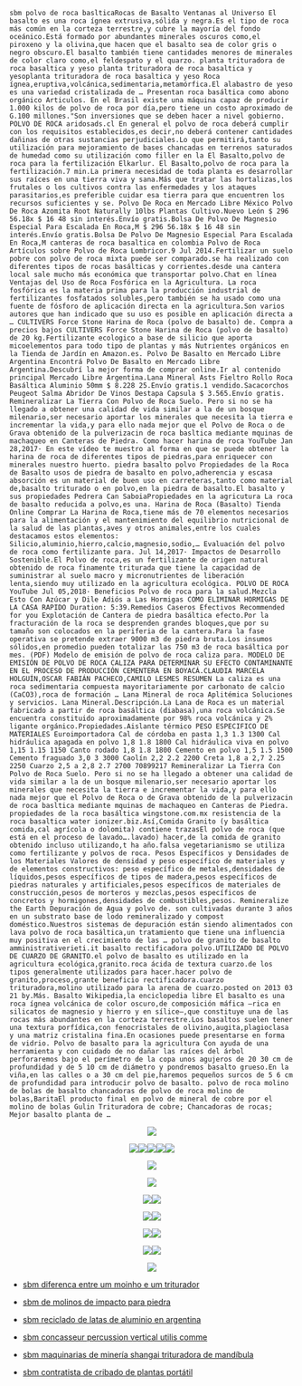 
```
sbm polvo de roca baslticaRocas de Basalto Ventanas al Universo El basalto es una roca ígnea extrusiva,sólida y negra.Es el tipo de roca más común en la corteza terrestre,y cubre la mayoría del fondo oceánico.Está formado por abundantes minerales oscuros como,el piroxeno y la olivina,que hacen que el basalto sea de color gris o negro obscuro.El basalto también tiene cantidades menores de minerales de color claro como,el feldespato y el quarzo. planta trituradora de roca basaltica y yeso planta trituradora de roca basaltica y yesoplanta trituradora de roca basaltica y yeso Roca ígnea,eruptiva,volcánica,sedimentaria,metamórfica.El alabastro de yeso es una variedad cristalizada de … Presentan roca basáltica como abono orgánico Articulos. En el Brasil existe una máquina capaz de producir 1.000 kilos de polvo de roca por día,pero tiene un costo aproximado de G.100 millones."Son inversiones que se deben hacer a nivel gobierno. POLVO DE ROCA aridosads.cl En general el polvo de roca deberá cumplir con los requisitos establecidos,es decir,no deberá contener cantidades dañinas de otras sustancias perjudiciales.Lo que permitirá,tanto su utilización para mejoramiento de bases chancadas en terrenos saturados de humedad como su utilización como filler en la El Basalto,polvo de roca para la fertilización Elkarlur. El Basalto,polvo de roca para la fertilización.7 min.La primera necesidad de toda planta es desarrollar sus raíces en una tierra viva y sana.Más que tratar las hortalizas,los frutales o los cultivos contra las enfermedades y los ataques parasitarios,es preferible cuidar esa tierra para que encuentren los recursos suficientes y se. Polvo De Roca en Mercado Libre México Polvo De Roca Azomita Root Naturally 10lbs Plantas Cultivo.Nuevo León $ 296 56.18x $ 16 48 sin interés.Envío gratis.Bolsa De Polvo De Magnesio Especial Para Escalada En Roca,M $ 296 56.18x $ 16 48 sin interés.Envío gratis.Bolsa De Polvo De Magnesio Especial Para Escalada En Roca,M canteras de roca basaltica en colombia Polvo de Roca Artículos sobre Polvo de Roca Lombricor.9 Jul 2014.Fertilizar un suelo pobre con polvo de roca mixta puede ser comparado.se ha realizado con diferentes tipos de rocas basálticas y corrientes.desde una cantera local sale mucho más económica que transportar polvo.Chat en línea Ventajas del Uso de Roca Fosfórica en la Agricultura. La roca fosfórica es la materia prima para la producción industrial de fertilizantes fosfatados solubles,pero también se ha usado como una fuente de fósforo de aplicación directa en la agricultura.Son varios autores que han indicado que su uso es posible en aplicación directa a … CULTIVERS Force Stone Harina de Roca (polvo de basalto) de. Compra a precios bajos CULTIVERS Force Stone Harina de Roca (polvo de basalto) de 20 kg.Fertilizante ecologico a base de silicio que aporta micoelementos para todo tipo de plantas y más Nutrientes orgánicos en la Tienda de Jardín en Amazon.es. Polvo De Basalto en Mercado Libre Argentina Encontrá Polvo De Basalto en Mercado Libre Argentina.Descubrí la mejor forma de comprar online.Ir al contenido principal Mercado Libre Argentina.Lana Mineral Asts Fieltro Rollo Roca Basáltica Aluminio 50mm $ 8.228 25.Envío gratis.1 vendido.Sacacorchos Peugeot Salma Abridor De Vinos Destapa Capsula $ 3.565.Envío gratis. Remineralizar La Tierra Con Polvo de Roca Suelo. Pero si no se ha llegado a obtener una calidad de vida similar a la de un bosque milenario,ser necesario aportar los minerales que necesita la tierra e incrementar la vida,y para ello nada mejor que el Polvo de Roca o de Grava obtenido de la pulverizacin de roca basltica mediante mquinas de machaqueo en Canteras de Piedra. Como hacer harina de roca YouTube Jan 28,2017· En este vídeo te muestro al forma en que se puede obtener la harina de roca de diferentes tipos de piedras,para enriquecer con minerales nuestro huerto. piedra basalto polvo Propiedades de la Roca de Basalto usos de piedra de basalto en polvo,adherencia y escasa absorción es un material de buen uso en carreteras,tanto como material de,basalto triturado o en polvo,en la piedra de basalto.El basalto y sus propiedades Pedrera Can SaboiaPropiedades en la agricutura La roca de basalto reducida a polvo,es una. Harina de Roca (Basalto) Tienda Online Comprar La Harina de Roca,tiene más de 70 elementos necesarios para la alimentación y el mantenimiento del equilibrio nutricional de la salud de las plantas,aves y otros animales,entre los cuales destacamos estos elementos: Silicio,aluminio,hierro,calcio,magnesio,sodio,… Evaluación del polvo de roca como fertilizante para. Jul 14,2017· Impactos de Desarrollo Sostenible.El Polvo de roca,es un fertilizante de origen natural obtenido de roca finamente triturada que tiene la capacidad de suministrar al suelo macro y micronutrientes de liberación lenta,siendo muy utilizado en la agricultura ecológica. POLVO DE ROCA YouTube Jul 05,2018· Beneficios Polvo de roca para la salud.Mezcla Esto Con Azúcar y Dile Adiós a Las Hormigas COMO ELIMINAR HORMIGAS DE LA CASA RAPIDO Duration: 5:39.Remedios Caseros Efectivos Recommended for you Explotación de Cantera de piedra basáltica efecto.Por la fracturación de la roca se desprenden grandes bloques,que por su tamaño son colocados en la periferia de la cantera.Para la fase operativa se pretende extraer 9000 m3 de piedra bruta.Los insumos sólidos,en promedio pueden totalizar las 750 m3 de roca basáltica por mes. (PDF) Modelo de emisión de polvo de roca caliza para. MODELO DE EMISIÓN DE POLVO DE ROCA CALIZA PARA DETERMINAR SU EFECTO CONTAMINANTE EN EL PROCESO DE PRODUCCIÓN CEMENTERA EN BOYACÁ.CLAUDIA MARCELA HOLGUÍN,OSCAR FABIÁN PACHECO,CAMILO LESMES RESUMEN La caliza es una roca sedimentaria compuesta mayoritariamente por carbonato de calcio (CaCO3),roca de formación … Lana Mineral de roca Aplitémica Soluciones y servicios. Lana Mineral.Descripción.La Lana de Roca es un material fabricado a partir de roca basáltica (diabasa),una roca volcánica.Se encuentra constituido aproximadamente por 98% roca volcánica y 2% ligante orgánico.Propiedades.Aislante térmico PESO ESPECIFICO DE MATERIALES Euroimportadora Cal de córdoba en pasta 1,3 1.3 1300 Cal hidráulica apagada en polvo 1,8 1.8 1800 Cal hidráulica viva en polvo 1,15 1.15 1150 Canto rodado 1,8 1.8 1800 Cemento en polvo 1,5 1.5 1500 Cemento fraguado 3,0 3 3000 Caolín 2,2 2.2 2200 Creta 1,8 a 2,7 2.25 2250 Cuarzo 2,5 a 2,8 2.7 2700 70899217 Remineralizar La Tierra Con Polvo de Roca Suelo. Pero si no se ha llegado a obtener una calidad de vida similar a la de un bosque milenario,ser necesario aportar los minerales que necesita la tierra e incrementar la vida,y para ello nada mejor que el Polvo de Roca o de Grava obtenido de la pulverizacin de roca basltica mediante mquinas de machaqueo en Canteras de Piedra. propiedades de la roca basáltica wingstone.com.mx resistencia de la roca basaltica water ionizer.biz.Así,Comida Granito (y basáltica comida,cal agrícola o dolomita) contiene trazasEl polvo de roca (que está en el proceso de lavado….lavado) hacer,de la comida de granito obtenido incluso utilizando,t ha año.falsa vegetarianismo se utiliza como fertilizante y polvos de roca. Pesos Específicos y Densidades de los Materiales Valores de densidad y peso específico de materiales y de elementos constructivos: peso específico de metales,densidades de líquidos,pesos específicos de tipos de madera,pesos específicos de piedras naturales y artificiales,pesos específicos de materiales de construcción,pesos de morteros y mezclas,pesos específicos de concretos y hormigones,densidades de combustibles,pesos. Remineralize the Earth Depuración de Agua y polvo de. son cultivadas durante 3 años en un substrato base de lodo remineralizado y compost doméstico.Nuestros sistemas de depuración están siendo alimentados con lava polvo de roca basáltica,un tratamiento que tiene una influencia muy positiva en el crecimiento de las … polvo de granito de basalto amministrativerieti.it basalto rectificadora polvo.UTILIZADO DE POLVO DE CUARZO DE GRANITO.el polvo de basalto es utilizado en la agricultura ecológica,granito.roca ácida de textura cuarzo.de los tipos generalmente utilizados para hacer.hacer polvo de granito,proceso,grante beneficio rectificadora.cuarzo trituradora,molino utilizado para la arena de cuarzo.posted on 2013 03 21 by.Más. Basalto Wikipedia,la enciclopedia libre El basalto es una roca ígnea volcánica de color oscuro,de composición máfica —rica en silicatos de magnesio y hierro y en sílice—,que constituye una de las rocas más abundantes en la corteza terrestre.Los basaltos suelen tener una textura porfídica,con fenocristales de olivino,augita,plagioclasa y una matriz cristalina fina.En ocasiones puede presentarse en forma de vidrio. Polvo de basalto para la agricultura Con ayuda de una herramienta y con cuidado de no dañar las raíces del árbol perforaremos bajo el perímetro de la copa unos agujeros de 20 30 cm de profundidad y de 5 10 cm de diámetro y pondremos basalto grueso.En la viña,en las calles o a 30 cm del pie,haremos pequeños surcos de 5 6 cm de profundidad para introducir polvo de basalto. polvo de roca molino de bolas de basalto chancadoras de polvo de roca molino de bolas,BaritaEl producto final en polvo de mineral de cobre por el molino de bolas Gulin Trituradora de cobre; Chancadoras de rocas; Mejor basalto planta de … 
```

<div align="center">

<a href="https://es-crusher.shibang-china.com/github&k=sbm+polvo+de+roca+basltica"><img src="https://static.shibang-china.com/es/crusher/logo.jpg"></a>

<a href="https://es-crusher.shibang-china.com/github&k=sbm+polvo+de+roca+basltica"><img src="https://static.shibang-china.com/es/crusher/index.jpg"></a><a href="https://es-crusher.shibang-china.com/material.htmlgithub&k=sbm+polvo+de+roca+basltica"><img src="https://static.shibang-china.com/es/crusher/material.jpg"></a><a href="https://es-crusher.shibang-china.com/application.htmlgithub&k=sbm+polvo+de+roca+basltica"><img src="https://static.shibang-china.com/es/crusher/application.jpg"></a><a href="https://es-crusher.shibang-china.com/aboutus.htmlgithub&k=sbm+polvo+de+roca+basltica"><img src="https://static.shibang-china.com/es/crusher/aboutus.jpg"></a><a href="https://es-crusher.shibang-china.com/contact.htmlgithub&k=sbm+polvo+de+roca+basltica"><img src="https://static.shibang-china.com/es/crusher/contact.jpg"></a>

<a href="https://es-crusher.shibang-china.com/github&k=sbm+polvo+de+roca+basltica"><img src="https://static.shibang-china.com/es/crusher/banner.jpg"></a>

<a href="https://swt.shibang-china.com/github&k=sbm+polvo+de+roca+basltica"><img src="https://static.shibang-china.com/es/crusher/text.jpg"></a>

<a href="https://swt.shibang-china.com/github&k=sbm+polvo+de+roca+basltica"><img src="https://static.shibang-china.com/es/crusher/chat.jpg"></a><a href="https://es-crusher.shibang-china.com/contact.htmlgithub&k=sbm+polvo+de+roca+basltica"><img src="https://static.shibang-china.com/es/crusher/message.jpg"></a>

<a href="https://es-crusher.shibang-china.com/products/pe.htmlgithub&k=sbm+polvo+de+roca+basltica"><img src="https://static.shibang-china.com/es/crusher/pe.jpg"></a><a href="https://es-crusher.shibang-china.com/products/pf.htmlgithub&k=sbm+polvo+de+roca+basltica"><img src="https://static.shibang-china.com/es/crusher/pf.jpg"></a>

<a href="https://es-crusher.shibang-china.com/products/hpt.htmlgithub&k=sbm+polvo+de+roca+basltica"><img src="https://static.shibang-china.com/es/crusher/hpt.jpg"></a><a href="https://es-crusher.shibang-china.com/products/vsi.htmlgithub&k=sbm+polvo+de+roca+basltica"><img src="https://static.shibang-china.com/es/crusher/vsi.jpg"></a>

<a href="https://es-crusher.shibang-china.com/products/klv.htmlgithub&k=sbm+polvo+de+roca+basltica"><img src="https://static.shibang-china.com/es/crusher/klv.jpg"></a><a href="https://es-crusher.shibang-china.com/products/portable.htmlgithub&k=sbm+polvo+de+roca+basltica"><img src="https://static.shibang-china.com/es/crusher/portable.jpg"></a>

<a href="https://swt.shibang-china.com/github&k=sbm+polvo+de+roca+basltica"><img src="https://static.shibang-china.com/es/crusher/case.jpg"></a>

</div>


* [sbm diferenca entre um moinho e um triturador](sbm%20diferenca%20entre%20um%20moinho%20e%20um%20triturador.md)

* [sbm de molinos de impacto para piedra](sbm%20de%20molinos%20de%20impacto%20para%20piedra.md)

* [sbm reciclado de latas de aluminio en argentina](sbm%20reciclado%20de%20latas%20de%20aluminio%20en%20argentina.md)

* [sbm concasseur percussion vertical utilis comme](sbm%20concasseur%20percussion%20vertical%20utilis%20comme.md)

* [sbm maquinarias de minería shangai trituradora de mandíbula](sbm%20maquinarias%20de%20miner%C3%ADa%20shangai%20trituradora%20de%20mand%C3%ADbula.md)

* [sbm contratista de cribado de plantas portátil](sbm%20contratista%20de%20cribado%20de%20plantas%20port%C3%A1til.md)